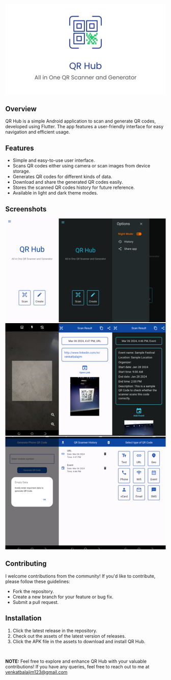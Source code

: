 ![QR Hub](images/Thumbnail.png)

## Overview
QR Hub is a simple Android application to scan and generate QR codes, developed using Flutter. The app features a user-friendly interface for easy navigation and efficient usage.

## Features
- Simple and easy-to-use user interface. 
- Scans QR codes either using camera or scan images from device storage. 
- Generates QR codes for different kinds of data. 
- Download and share the generated QR codes easily. 
- Stores the scanned QR codes history for future reference. 
- Available in light and dark theme modes. 

## Screenshots
![Screenshot 01](images/screenshots/screenshot_1.png)
![Screenshot 02](images/screenshots/screenshot_2.png)
![Screenshot 03](images/screenshots/screenshot_3.png)

## Contributing
I welcome contributions from the community! If you'd like to contribute, please follow these guidelines:
- Fork the repository.
- Create a new branch for your feature or bug fix.
- Submit a pull request.

## Installation
1. Click the latest release in the repository. 
2. Check out the assets of the latest version of releases. 
3. Click the APK file in the assets to download and install QR Hub.

<br>

**NOTE:** Feel free to explore and enhance QR Hub with your valuable contributions!
If you have any queries, feel free to reach out to me at venkatbalajim123@gmail.com 

